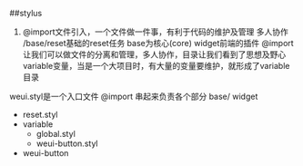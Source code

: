 ##stylus

1. @import文件引入，一个文件做一件事，有利于代码的维护及管理 多人协作
    /base/reset基础的reset任务 base为核心(core) widget前端的插件
    @import 让我们可以做文件的分离和管理，多人协作，目录让我们看到了思想及野心
    variable变量，当是一个大项目时，有大量的变量要维护，就形成了variable目录


weui.styl是一个入口文件 @import 串起来负责各个部分 base/ widget 
- reset.styl
- variable
    - global.styl
    - weui-button.styl
- weui-button

